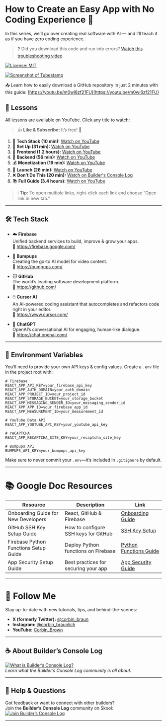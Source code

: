 # How to Create an Easy App with No Coding Experience 🚀

In this series, we’ll go over creating real software with AI — and I’ll teach it as if you have zero coding experience.  
> ❓ Did you download this code and run into errors? [Watch this troubleshooting video](https://youtu.be/ByRf8fsWE0Q)

[![License: MIT](https://img.shields.io/badge/License-MIT-blue.svg)](LICENSE)


[![Screenshot of Tubestamp](https://github.com/user-attachments/assets/f8d248ed-10ad-4aec-8689-088025710ba1)](https://tubestamp.com/)

📥 Learn how to easily download a GitHub repository in just 2 minutes with this guide: [https://youtu.be/m0wi6zf21FU](https://youtu.be/m0wi6zf21FU)

## 📝 Lessons

All lessons are available on YouTube. Click any title to watch:
> 👍 **Like & Subscribe:** It’s free! 🤠

1. 🧱 **Tech Stack (10 min):** [Watch on YouTube](https://youtu.be/ZFtoJIQdmC4)  
2. 🔧 **Set Up (31 min):** [Watch on YouTube](https://youtu.be/BjAJPm5sqz0)  
3. 🎨 **Frontend (1.2 hours):** [Watch on YouTube](https://youtu.be/-WdKjaprzCE)  
4. 🧠 **Backend (56 min):** [Watch on YouTube](https://youtu.be/9js9TtWxRlo)  
5. 💰 **Monetization (19 min):** [Watch on YouTube](https://youtu.be/2As9QVGVWZ8)  
6. 🚀 **Launch (26 min):** [Watch on YouTube](https://youtu.be/nf56yrnoPuo)  
7. ❌ **Don’t Do This (20 min):** [Watch on Builder's Console Log](https://www.skool.com/ai-for-your-business/about)  
8. 📚 **Full Guide (3.4 hours):** [Watch on YouTube](https://youtu.be/tvquJI-v8ys)  

> ℹ️ **Tip:** To open multiple links, right-click each link and choose “Open link in new tab.”

---


## 🛠️ Tech Stack

- ☁️ **Firebase**  
  Unified backend services to build, improve & grow your apps.  
  🔗 https://firebase.google.com/

- 💬 **Bumpups**  
  Creating the go-to AI model for video content.  
  🔗 https://bumpups.com/

- 🐱 **GitHub**  
  The world’s leading software development platform.  
  🔗 https://github.com/

- 🖱️ **Cursor AI**  
  An AI-powered coding assistant that autocompletes and refactors code right in your editor.  
  🔗 https://www.cursor.com/

- 🤖 **ChatGPT**  
  OpenAI’s conversational AI for engaging, human-like dialogue.  
  🔗 https://chat.openai.com/

---

## 🔑 Environment Variables

You’ll need to provide your own API keys & config values. Create a `.env` file in the project root with:

```env
# Firebase
REACT_APP_API_KEY=your_firebase_api_key
REACT_APP_AUTH_DOMAIN=your_auth_domain
REACT_APP_PROJECT_ID=your_project_id
REACT_APP_STORAGE_BUCKET=your_storage_bucket
REACT_APP_MESSAGING_SENDER_ID=your_messaging_sender_id
REACT_APP_APP_ID=your_firebase_app_id
REACT_APP_MEASUREMENT_ID=your_measurement_id

# YouTube Data API
REACT_APP_YOUTUBE_API_KEY=your_youtube_api_key

# reCAPTCHA
REACT_APP_RECAPTCHA_SITE_KEY=your_recaptcha_site_key

# Bumpups API
BUMPUPS_API_KEY=your_bumpups_api_key
```

Make sure to never commit your `.env`—it’s included in `.gitignore` by default.

---

# 📚 Google Doc Resources

| Resource                               | Description                           | Link                                                                                                                                           |
|----------------------------------------|---------------------------------------|------------------------------------------------------------------------------------------------------------------------------------------------|
| Onboarding Guide for New Developers    | React, GitHub & Firebase              | <a href="https://docs.google.com/document/d/1fJAMgZw6yvDaSYOYcMbcqI6iv5Jc3xtI_3zflo5kZII/edit?usp=sharing" target="_blank" rel="noopener">Onboarding Guide</a> |
| GitHub SSH Key Setup Guide             | How to configure SSH keys for GitHub  | <a href="https://docs.google.com/document/d/1MvYXc5xdXvDvwJCZB5tonfdni8FtdwxpviikydUzyds/edit?usp=sharing" target="_blank" rel="noopener">SSH Key Setup</a>         |
| Firebase Python Functions Setup Guide  | Deploy Python functions on Firebase   | <a href="https://docs.google.com/document/d/1yn5cE5zuNBFpskh_KZU5BThA-fqcZSLPJefLUYTx9Wo/edit?usp=sharing" target="_blank" rel="noopener">Python Functions Guide</a> |
| App Security Setup Guide               | Best practices for securing your app  | <a href="https://docs.google.com/document/d/1FLVqdPjGcBUejLJWjHdWERMIQBaszA3EilOngS60dCE/edit?usp=sharing" target="_blank" rel="noopener">App Security Guide</a>   |

---

# 🙌 Follow Me

Stay up-to-date with new tutorials, tips, and behind-the-scenes:

- **X (formerly Twitter):** [@corbin_braun](https://x.com/corbin_braun)  
- **Instagram:** [@corbin_braunlich](https://instagram.com/corbin_braunlich)  
- **YouTube:** [Corbin_Brown](https://www.youtube.com/channel/UCJFMlSxcvlZg5yZUYJT0Pug)  

---

## ☕ About Builder’s Console Log

[![What is Builder’s Console Log?](https://img.youtube.com/vi/rs1GMv_akeE/maxresdefault.jpg)](https://youtu.be/rs1GMv_akeE)  
*Learn what the Builder’s Console Log community is all about.*

---

## 🤝 Help & Questions

Got feedback or want to connect with other builders?  
Join the **Builder’s Console Log** community on Skool:  
[![Join Builder’s Console Log](https://img.shields.io/badge/Join-Builders%20Console%20Log-blue)](https://www.skool.com/ai-for-your-business/about)

---

